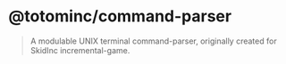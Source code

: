 # @totominc/command-parser

> A modulable UNIX terminal command-parser, originally created for SkidInc incremental-game.
